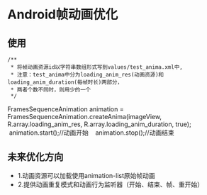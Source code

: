# Android帧动画优化
## 使用

    /**
     * 将帧动画资源id以字符串数组形式写到values/test_anima.xml中,
     * 注意：test_anima中分为loading_anim_res(动画资源)和loading_anim_duration(每帧时长)两部分，
     * 两者个数不同时，则用少的一个
     */


FramesSequenceAnimation  animation = FramesSequenceAnimation.createAnima(imageView,
                    R.array.loading_anim_res, R.array.loading_anim_duration, true);
    animation.start();//动画开始
    animation.stop();//动画结束

## 未来优化方向
   - 1.动画资源可以加载使用animation-list原始帧动画
   - 2.提供动画重复模式和动画行为监听器（开始、结束、帧、重开始）
